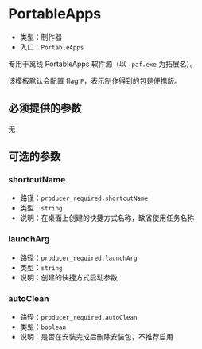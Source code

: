 # PortableApps

- 类型：制作器
- 入口：`PortableApps`

专用于离线 PortableApps 软件源（以 `.paf.exe` 为拓展名）。

该模板默认会配置 flag `P`，表示制作得到的包是便携版。

## 必须提供的参数

无

## 可选的参数

### shortcutName

- 路径：`producer_required.shortcutName`
- 类型：`string`
- 说明：在桌面上创建的快捷方式名称，缺省使用任务名称

### launchArg

- 路径：`producer_required.launchArg`
- 类型：`string`
- 说明：创建的快捷方式启动参数

### autoClean

- 路径：`producer_required.autoClean`
- 类型：`boolean`
- 说明：是否在安装完成后删除安装包，不推荐启用
